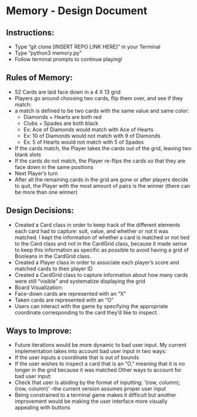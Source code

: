 # Memory - Design Document

## Instructions: 
-	Type “git clone [INSERT REPO LINK HERE]” in your Terminal
-	Type “python3 memory.py”
-	Follow terminal prompts to continue playing! 

## Rules of Memory:
-	52 Cards are laid face down in a 4 X 13 grid
-	Players go around choosing two cards, flip them over, and see if they match:
  -	a match is defined to be two cards with the same value and same color:
    -	Diamonds + Hearts are both red
    -	Clubs + Spades are both black
    -	Ex: Ace of Diamonds would match with Ace of Hearts 
    -	Ex: 10 of Diamonds would not match with 9 of Diamonds
    -	Ex: 5 of Hearts would not match with 5 of Spades
-	If the cards match, the Player takes the cards out of the grid, leaving two blank slots
-	If the cards do not match, the Player re-flips the cards so that they are face down in the same positions
- Next Player’s turn
- After all the remaining cards in the grid are gone or after players decide to quit, the Player with the most amount of pairs is the winner (there can be more than one winner)

## Design Decisions:
-	Created a Card class in order to keep track of the different elements each card had to capture: suit, value, and whether or not it was matched. I kept the information of whether a card is matched or not tied to the Card class and not in the CardGrid class, because it made sense to keep this information as specific as possible to avoid having a grid of Booleans in the CardGrid class.
-	Created a Player class in order to associate each player’s score and matched cards to their player ID
-	Created a CardGrid class to capture information about how many cards were still “visible” and systematize displaying the grid
-	Board Visualization:
  -	Face-down cards are represented with an “X”
  -	Taken cards are represented with an “O” 
-	Users can interact with the game by specifying the appropriate coordinate corresponding to the card they’d like to inspect. 

## Ways to Improve: 
-	Future iterations would be more dynamic to bad user input. My current implementation takes into account bad user input in two ways:
  -	If the user inputs a coordinate that is out of bounds
  -	If the user wishes to inspect a card that is an “O,” meaning that it is no longer in the grid because it was matched
  Other ways to account for bad user input:
  -	Check that user is abiding by the format of inputting: ‘(row, column); (row, column)’ –the current version assumes proper user input
-	Being constrained to a terminal game makes it difficult but another improvement would be making the user interface more visually appealing with buttons
